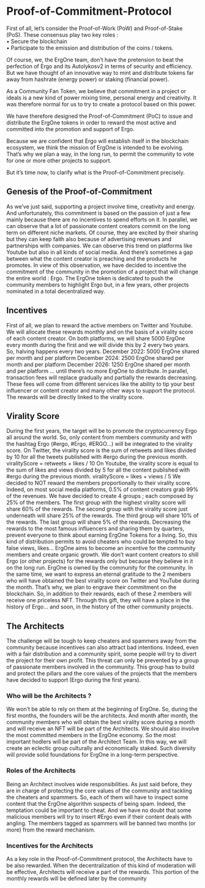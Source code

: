 # Proof-of-Commitment-Protocol

First of all, let’s consider the Proof-of-Work (PoW) and Proof-of-Stake (PoS). These consensus play
two key roles :</br>
• Secure the blockchain </br>
• Participate to the emission and distribution of the coins / tokens.

Of course, we, the ErgOne team, don’t have the pretension to beat the perfection of Ergo and its
Autolykosv2 in terms of security and efficiency. But we have thought of an innovative way to mint
and distribute tokens far away from hashrate (energy power) or staking (financial power).

As a Community Fan Token, we believe that commitment in a project or ideals is a new kind of
power mixing time, personal energy and creativity. It was therefore normal for us to try to create a
protocol based on this power.

We have therefore designed the Proof-of-Commitment (PoC) to issue and distribute the ErgOne
tokens in order to reward the most active and committed into the promotion and support of Ergo.

Because we are confident that Ergo will establish itself in the blockchain ecosystem, we think the
mission of ErgOne is intended to be evolving. That’s why we plan a way, in the long run, to permit
the community to vote for one or more other projects to support.

But it’s time now, to clarify what is the Proof-of-Commitment precisely.

## Genesis of the Proof-of-Commitment
As we’ve just said, supporting a project involve time, creativity and energy. And unfortunately, this
commitment is based on the passion of just a few mainly because there are no incentives to spend
efforts on it.
In parallel, we can observe that a lot of passionate content creators commit on the long term on
different niche markets. Of course, they are excited by their sharing but they can keep faith also
because of advertising revenues and partnerships with companies. We can observe this trend on
platforms like Youtube but also in all kinds of social media. And there’s sometimes a gap between
what the content creator is preaching and the products he promotes.
In view of this observation, we have decided to incentive the commitment of the community in the
promotion of a project that will change the entire world : Ergo.
The ErgOne token is dedicated to push the community members to highlight Ergo but, in a few
years, other projects nominated in a total decentralized way.

## Incentives
First of all, we plan to reward the active members on Twitter and Youtube. We will allocate these
rewards monthly and on the basis of a virality score of each content creator.
On both platforms, we will share 5000 ErgOne every month during the first and we will divide this
by 2 every two years. So, halving happens every two years.
December 2022: 5000 ErgOne shared per month and per platform
December 2024: 2500 ErgOne shared per month and per platform
December 2026: 1250 ErgOne shared per month and per platform
…
until there’s no more ErgOne to distribute.
In parallel, transaction fees will replace gradually and partially the rewards decreasing. These fees
will come from different services like the ability to tip your best influencer or content creator and
many other ways to support the protocol.
The rewards will be directly linked to the virality score.

## Virality Score
During the first years, the target will be to promote the cryptocurrency Ergo all around the world.
So, only content from members community and with the hashtag Ergo (#ergo, #Ergo, #ERGO…)
will be integrated to the virality score.
On Twitter, the virality score is the sum of retweets and likes divided by 10 for all the tweets
published with #ergo during the previous month.
viralityScore = retweets + likes / 10
On Youtube, the virality score is equal to the sum of likes and views divided by 5 for all the content
published with #ergo during the previous month.
viralityScore = likes + views / 5
We decided to NOT reward the members proportionally to their virality score. Indeed, on most
social media platforms, 0.5% of content creators grab 99% of the revenues.
We have decided to create 4 groups ; each composed by 25% of the members.
The first group with the highest virality score will share 60% of the rewards.
The second group with the virality score just underneath will share 25% of the rewards.
The third group will share 10% of the rewards.
The last group will share 5% of the rewards.
Decreasing the rewards to the most famous influencers and sharing them by quarters, prevent
everyone to think about earning ErgOne Tokens for a living. So, this kind of distribution permits to
avoid cheaters who could be tempted to buy false views, likes… ErgOne aims to become an
incentive for the community members and create organic growth.
We don’t want content creators to shill Ergo (or other projects) for the rewards only but because
they believe in it on the long run. ErgOne is owned by the community for the community.
In the same time, we want to express an eternal gratitude to the 2 members who will have obtained
the best virality score on Twitter and YouTube during the month. That’s why, we plan to engrave
their commitment on the blockchain. So, in addition to their rewards, each of these 2 members will
receive one priceless NFT. Through this gift, they will have a place in the history of Ergo… and
soon, in the history of the other community projects.

## The Architects
The challenge will be tough to keep cheaters and spammers away from the community because
incentives can also attract bad intentions.
Indeed, even with a fair distribution and a community spirit, some people will try to divert the
project for their own profit.
This threat can only be prevented by a group of passionate members involved in the community.
This group has to build and protect the pillars and the core values of the projects that the members
have decided to support (Ergo during the first years).
### Who will be the Architects ?
We won’t be able to rely on them at the beginning of ErgOne. So, during the first months, the
founders will be the architects.
And month after month, the community members who will obtain the best virality score during a
month and will receive an NFT will be part of the Architects.
We should also involve the most committed members in the ErgOne economy. So the most
important hodlers will be part of the Architect Team.
In this way, we will create an eclectic group culturally and economically staked. Such diversity will
provide solid foundations for ErgOne in a long-term perspective.
### Roles of the Architects
Being an Architect involves wide responsibilities. As just said before, they are in charge of
protecting the core values of the community and tackling the cheaters and spammers.
So, each of them will have to inspect some content that the ErgOne algorithm suspects of being
spam.
Indeed, the temptation could be important to cheat. And we have no doubt that some malicious
members will try to insert #Ergo even if their content deals with angling.
The members tagged as spammers will be banned two months (or more) from the reward
mechanism.
### Incentives for the Architects
As a key role in the Proof-of-Commitment protocol, the Architects have to be also rewarded. When
the decentralization of this kind of moderation will be effective, Architects will receive a part of the
rewards.
This portion of the monthly rewards will be defined later by the community
